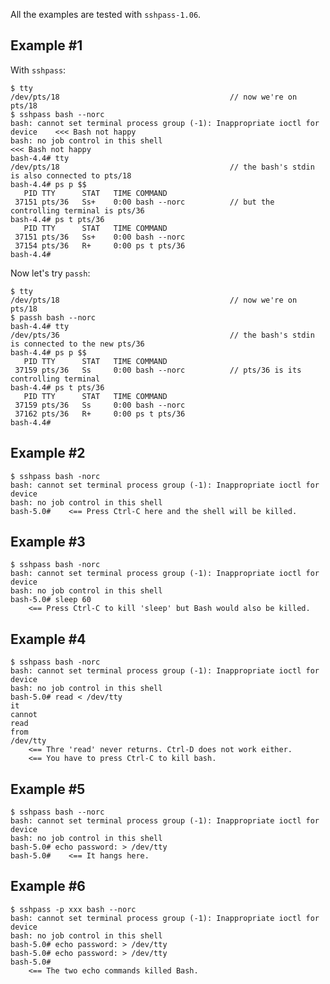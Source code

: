 All the examples are tested with `sshpass-1.06`.

Example #1
----------

With `sshpass`:

    $ tty
    /dev/pts/18                                      // now we're on pts/18
    $ sshpass bash --norc
    bash: cannot set terminal process group (-1): Inappropriate ioctl for device    <<< Bash not happy
    bash: no job control in this shell                                              <<< Bash not happy
    bash-4.4# tty
    /dev/pts/18                                      // the bash's stdin is also connected to pts/18
    bash-4.4# ps p $$
       PID TTY      STAT   TIME COMMAND
     37151 pts/36   Ss+    0:00 bash --norc          // but the controlling terminal is pts/36
    bash-4.4# ps t pts/36
       PID TTY      STAT   TIME COMMAND
     37151 pts/36   Ss+    0:00 bash --norc
     37154 pts/36   R+     0:00 ps t pts/36
    bash-4.4#

Now let's try `passh`:

    $ tty
    /dev/pts/18                                      // now we're on pts/18
    $ passh bash --norc
    bash-4.4# tty
    /dev/pts/36                                      // the bash's stdin is connected to the new pts/36
    bash-4.4# ps p $$
       PID TTY      STAT   TIME COMMAND
     37159 pts/36   Ss     0:00 bash --norc          // pts/36 is its controlling terminal
    bash-4.4# ps t pts/36
       PID TTY      STAT   TIME COMMAND
     37159 pts/36   Ss     0:00 bash --norc
     37162 pts/36   R+     0:00 ps t pts/36
    bash-4.4#

Example #2
----------

    $ sshpass bash -norc
    bash: cannot set terminal process group (-1): Inappropriate ioctl for device
    bash: no job control in this shell
    bash-5.0#    <== Press Ctrl-C here and the shell will be killed.

Example #3
----------

    $ sshpass bash -norc
    bash: cannot set terminal process group (-1): Inappropriate ioctl for device
    bash: no job control in this shell
    bash-5.0# sleep 60
        <== Press Ctrl-C to kill 'sleep' but Bash would also be killed.

Example #4
----------

    $ sshpass bash -norc
    bash: cannot set terminal process group (-1): Inappropriate ioctl for device
    bash: no job control in this shell
    bash-5.0# read < /dev/tty
    it
    cannot
    read
    from
    /dev/tty
        <== Thre 'read' never returns. Ctrl-D does not work either.
        <== You have to press Ctrl-C to kill bash.

Example #5
----------

    $ sshpass bash --norc
    bash: cannot set terminal process group (-1): Inappropriate ioctl for device
    bash: no job control in this shell
    bash-5.0# echo password: > /dev/tty
    bash-5.0#    <== It hangs here.

Example #6
----------

    $ sshpass -p xxx bash --norc
    bash: cannot set terminal process group (-1): Inappropriate ioctl for device
    bash: no job control in this shell
    bash-5.0# echo password: > /dev/tty
    bash-5.0# echo password: > /dev/tty
    bash-5.0#
        <== The two echo commands killed Bash.
